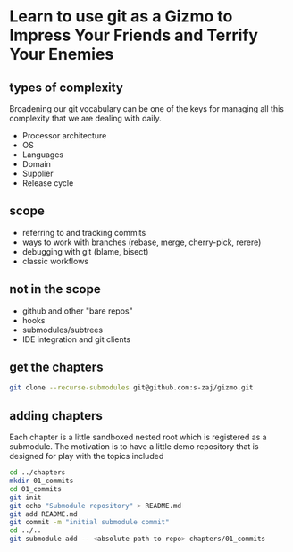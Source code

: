 # Learn to use git as a Gizmo to Impress Your Friends and Terrify Your Enemies

## types of complexity

Broadening our git vocabulary can be one of the keys for managing all this complexity that we are dealing with daily.

* Processor architecture
* OS
* Languages
* Domain
* Supplier
* Release cycle

## scope

* referring to and tracking commits
* ways to work with branches (rebase, merge, cherry-pick, rerere)
* debugging with git (blame, bisect)
* classic workflows

## not in the scope

* github and other "bare repos"
* hooks
* submodules/subtrees
* IDE integration and git clients

## get the chapters

```bash
git clone --recurse-submodules git@github.com:s-zaj/gizmo.git
```

## adding chapters

Each chapter is a little sandboxed nested root which is registered as a submodule. The motivation is to have a little demo repository that is designed for play with the topics included

```bash
cd ../chapters
mkdir 01_commits
cd 01_commits
git init
git echo "Submodule repository" > README.md
git add README.md
git commit -m "initial submodule commit"
cd ../..
git submodule add -- <absolute path to repo> chapters/01_commits
```
